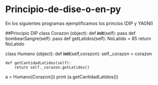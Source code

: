 # Principio-de-dise-o-en-py
En los siguientes programas ejemplificamos los princios (DIP y YAGNI)

##Principio DIP
class Corazon (object):
    def __init__(self):
        pass
    def bombearSangre(self):
        pass
    def getLatidos(self):
        NoLatido = 85
        return NoLatido

class Humano (object):
    def __init__(self,corazon):
        self._corazon = corazon

    def getCantidadLatidos(self):
        return self._corazon.getLatidos()

a = Humano(Corazon())
print (a.getCantidadLatidos()) 
        
